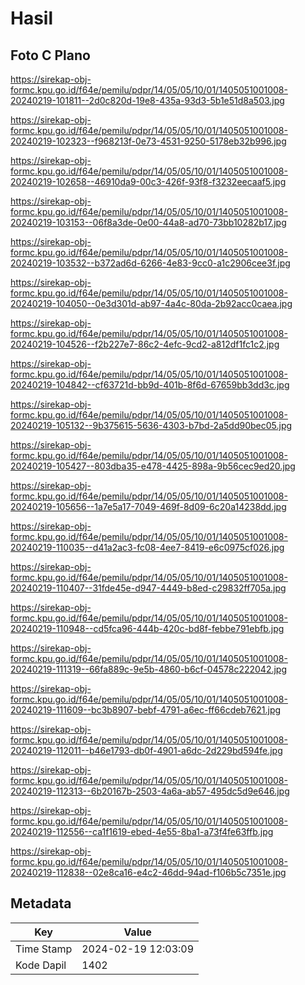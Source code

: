 # Hasil

## Foto C Plano

https://sirekap-obj-formc.kpu.go.id/f64e/pemilu/pdpr/14/05/05/10/01/1405051001008-20240219-101811--2d0c820d-19e8-435a-93d3-5b1e51d8a503.jpg

https://sirekap-obj-formc.kpu.go.id/f64e/pemilu/pdpr/14/05/05/10/01/1405051001008-20240219-102323--f968213f-0e73-4531-9250-5178eb32b996.jpg

https://sirekap-obj-formc.kpu.go.id/f64e/pemilu/pdpr/14/05/05/10/01/1405051001008-20240219-102658--46910da9-00c3-426f-93f8-f3232eecaaf5.jpg

https://sirekap-obj-formc.kpu.go.id/f64e/pemilu/pdpr/14/05/05/10/01/1405051001008-20240219-103153--06f8a3de-0e00-44a8-ad70-73bb10282b17.jpg

https://sirekap-obj-formc.kpu.go.id/f64e/pemilu/pdpr/14/05/05/10/01/1405051001008-20240219-103532--b372ad6d-6266-4e83-9cc0-a1c2906cee3f.jpg

https://sirekap-obj-formc.kpu.go.id/f64e/pemilu/pdpr/14/05/05/10/01/1405051001008-20240219-104050--0e3d301d-ab97-4a4c-80da-2b92acc0caea.jpg

https://sirekap-obj-formc.kpu.go.id/f64e/pemilu/pdpr/14/05/05/10/01/1405051001008-20240219-104526--f2b227e7-86c2-4efc-9cd2-a812df1fc1c2.jpg

https://sirekap-obj-formc.kpu.go.id/f64e/pemilu/pdpr/14/05/05/10/01/1405051001008-20240219-104842--cf63721d-bb9d-401b-8f6d-67659bb3dd3c.jpg

https://sirekap-obj-formc.kpu.go.id/f64e/pemilu/pdpr/14/05/05/10/01/1405051001008-20240219-105132--9b375615-5636-4303-b7bd-2a5dd90bec05.jpg

https://sirekap-obj-formc.kpu.go.id/f64e/pemilu/pdpr/14/05/05/10/01/1405051001008-20240219-105427--803dba35-e478-4425-898a-9b56cec9ed20.jpg

https://sirekap-obj-formc.kpu.go.id/f64e/pemilu/pdpr/14/05/05/10/01/1405051001008-20240219-105656--1a7e5a17-7049-469f-8d09-6c20a14238dd.jpg

https://sirekap-obj-formc.kpu.go.id/f64e/pemilu/pdpr/14/05/05/10/01/1405051001008-20240219-110035--d41a2ac3-fc08-4ee7-8419-e6c0975cf026.jpg

https://sirekap-obj-formc.kpu.go.id/f64e/pemilu/pdpr/14/05/05/10/01/1405051001008-20240219-110407--31fde45e-d947-4449-b8ed-c29832ff705a.jpg

https://sirekap-obj-formc.kpu.go.id/f64e/pemilu/pdpr/14/05/05/10/01/1405051001008-20240219-110948--cd5fca96-444b-420c-bd8f-febbe791ebfb.jpg

https://sirekap-obj-formc.kpu.go.id/f64e/pemilu/pdpr/14/05/05/10/01/1405051001008-20240219-111319--66fa889c-9e5b-4860-b6cf-04578c222042.jpg

https://sirekap-obj-formc.kpu.go.id/f64e/pemilu/pdpr/14/05/05/10/01/1405051001008-20240219-111609--bc3b8907-bebf-4791-a6ec-ff66cdeb7621.jpg

https://sirekap-obj-formc.kpu.go.id/f64e/pemilu/pdpr/14/05/05/10/01/1405051001008-20240219-112011--b46e1793-db0f-4901-a6dc-2d229bd594fe.jpg

https://sirekap-obj-formc.kpu.go.id/f64e/pemilu/pdpr/14/05/05/10/01/1405051001008-20240219-112313--6b20167b-2503-4a6a-ab57-495dc5d9e646.jpg

https://sirekap-obj-formc.kpu.go.id/f64e/pemilu/pdpr/14/05/05/10/01/1405051001008-20240219-112556--ca1f1619-ebed-4e55-8ba1-a73f4fe63ffb.jpg

https://sirekap-obj-formc.kpu.go.id/f64e/pemilu/pdpr/14/05/05/10/01/1405051001008-20240219-112838--02e8ca16-e4c2-46dd-94ad-f106b5c7351e.jpg


## Metadata

| Key        | Value               |
| ---------- | ------------------- |
| Time Stamp | 2024-02-19 12:03:09 |
| Kode Dapil | 1402                |



